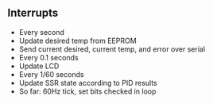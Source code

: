 ## Interrupts
+ Every second
 + Update desired temp from EEPROM
 + Send current desired, current temp, and error over serial
+ Every 0.1 seconds
 + Update LCD
+ Every 1/60 seconds
 + Update SSR state according to PID results
+ So far: 60Hz tick, set bits checked in loop

